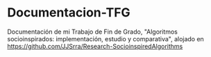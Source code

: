 # Documentacion-TFG
Documentación de mi Trabajo de Fin de Grado, "Algoritmos socioinspirados: implementación, estudio y comparativa", alojado en https://github.com/JJSrra/Research-SocioinspiredAlgorithms
